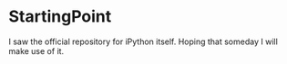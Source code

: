 # StartingPoint
I saw the official repository for iPython itself. Hoping that someday I will make use of it.
